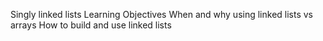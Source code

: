 Singly linked lists
Learning Objectives
When and why using linked lists vs arrays
How to build and use linked lists

